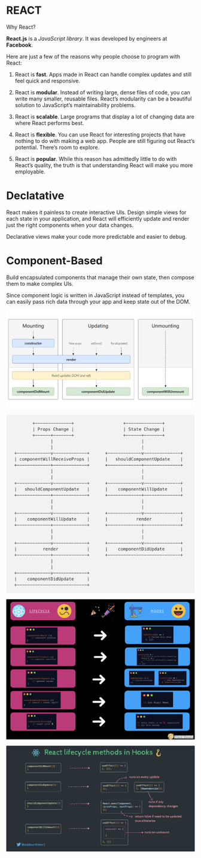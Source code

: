 # REACT

Why React?

**React.js** is a *JavaScript library*. It was developed by engineers at **Facebook**.

Here are just a few of the reasons why people choose to program with React:

1. React is **fast**. Apps made in React can handle complex updates and still feel quick and responsive.

2. React is **modular**. Instead of writing large, dense files of code, you can write many smaller, reusable files. React’s modularity can be a beautiful solution to JavaScript’s maintainability problems.

3. React is **scalable**. Large programs that display a lot of changing data are where React performs best.

4. React is **flexible**. You can use React for interesting projects that have nothing to do with making a web app. People are still figuring out React’s potential. There’s room to explore.

5. React is **popular**. While this reason has admittedly little to do with React’s quality, the truth is that understanding React will make you more employable.


# Declatative

React makes it painless to create interactive UIs. Design simple views for each state in your application, and React will efficiently update and render just the right components when your data changes.

Declarative views make your code more predictable and easier to debug.

# Component-Based

Build encapsulated components that manage their own state, then compose them to make complex UIs.

Since component logic is written in JavaScript instead of templates, you can easily pass rich data through your app and keep state out of the DOM.


![hooks](./src/Images/react-lifecycle.png)

![hooks](./src/Images/react-lifecycle-updating.png)

![hooks](./src/Images/lifecycle2hooks.png)

![hooks](./src/Images/lifecycle2hooks-1.jpg)

